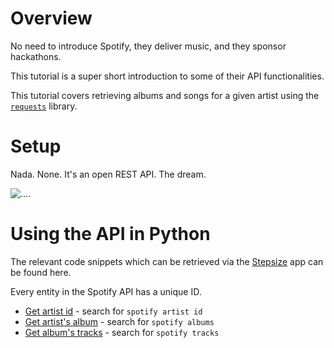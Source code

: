 # Overview

No need to introduce Spotify, they deliver music, and they sponsor hackathons.

This tutorial is a super short introduction to some of their API functionalities.

This tutorial covers retrieving albums and songs for a given artist using the [`requests`](http://docs.python-requests.org/en/master/) library.

# Setup

Nada. None. It's an open REST API. The dream.

![....](https://m.popkey.co/bc624b/5OJW.gif)

# Using the API in Python

The relevant code snippets which can be retrieved via the [Stepsize](http://stepsize.com/?ref=anvilhack) app can be found here.

Every entity in the Spotify API has a unique ID.
- [Get artist id](http://gist.github.com/a0cc7c68da46adb30e6f5a4fcd57000e) - search for `spotify artist id`
- [Get artist's album](http://gist.github.com/624a5b7371a20aa1f489236a2e99b4bf) - search for `spotify albums`
- [Get album's tracks](http://gist.github.com/99d15eadde78fff67b959a2679d51c21) - search for `spotify tracks`
